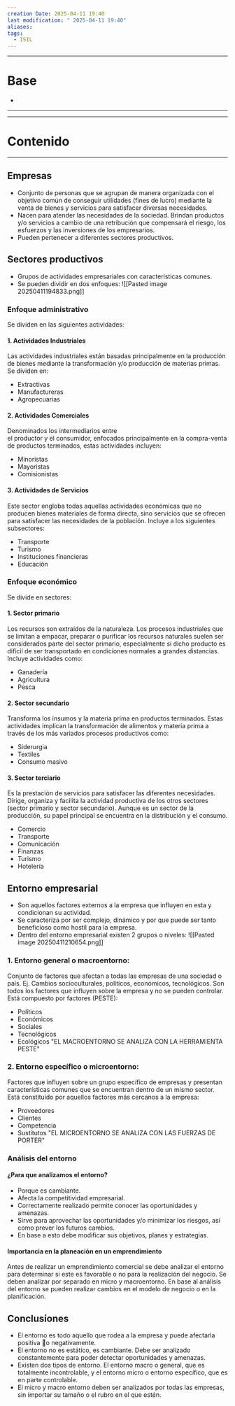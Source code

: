 ```yaml
---
creation Date: 2025-04-11 19:40
last modification: " 2025-04-11 19:40"
aliases: 
tags:
  - ISIL
---
```

___
# Base
- 
___
___
# Contenido
___
## Empresas
- Conjunto de personas que se agrupan de manera organizada con el objetivo común de conseguir utilidades (fines de lucro)  mediante la venta de bienes y servicios  para satisfacer diversas necesidades.
- Nacen para atender las necesidades de la sociedad. Brindan productos y/o servicios a cambio de una retribución que compensará el riesgo, los esfuerzos y las inversiones de los empresarios.
- Pueden pertenecer a diferentes sectores productivos.

## Sectores productivos
- Grupos de actividades empresariales con características comunes.
- Se pueden dividir en dos enfoques: 
	![[Pasted image 20250411194833.png]]

### Enfoque administrativo
Se dividen en las siguientes actividades:

#### 1. Actividades Industriales
Las actividades industriales están basadas principalmente en la producción de bienes mediante la transformación y/o producción de materias primas.
Se dividen en:
- Extractivas
- Manufactureras
- Agropecuarias
#### 2. Actividades Comerciales
Denominados los intermediarios entre  
el productor y el consumidor, enfocados principalmente en la compra-venta  
de productos terminados, estas actividades incluyen:
- Minoristas
- Mayoristas
- Comisionistas
#### 3. Actividades de Servicios
Este sector engloba todas aquellas actividades económicas que no producen bienes materiales de forma directa, sino servicios que se ofrecen para satisfacer 
las necesidades de la población. Incluye 
a los siguientes subsectores:
- Transporte
- Turismo
- Instituciones financieras
- Educación

### Enfoque económico
Se divide en sectores:
#### 1. Sector primario
Los recursos son extraídos de la naturaleza. Los procesos industriales que se limitan a empacar, preparar o purificar los recursos naturales suelen ser considerados parte del sector primario, especialmente si dicho producto es difícil de ser transportado en condiciones normales a grandes distancias. Incluye actividades como:
- Ganadería
- Agricultura
- Pesca
#### 2. Sector secundario
Transforma los insumos y la materia prima en productos terminados. Estas actividades  implican la transformación de alimentos y materia prima a través de los más variados procesos productivos como:
- Siderurgia
- Textiles
- Consumo masivo
#### 3. Sector terciario
Es la prestación de servicios para satisfacer las diferentes necesidades. Dirige, organiza y facilita la actividad productiva de los otros sectores (sector primario y sector secundario). Aunque es un sector de la producción, su papel principal se encuentra en la distribución y el consumo.
- Comercio      
- Transporte    
- Comunicación    
- Finanzas        
- Turismo        
- Hotelería
## Entorno empresarial
- Son aquellos factores externos a la empresa que influyen en esta y condicionan su actividad. 
- Se caracteriza por ser complejo, dinámico y por que puede ser tanto beneficioso como hostil para la empresa. 
- Dentro del entorno empresarial existen 2 grupos o niveles:
![[Pasted image 20250411210654.png]]
### 1. Entorno general o macroentorno: 
Conjunto de factores que afectan a todas las empresas de una sociedad o país. Ej. Cambios socioculturales, políticos, económicos, tecnológicos.
Son todos los factores que influyen sobre la empresa y no se pueden controlar.
Está compuesto por factores (PESTE):
- Políticos
- Económicos
- Sociales
- Tecnológicos
- Ecológicos
	"EL MACROENTORNO SE ANALIZA CON LA HERRAMIENTA PESTE"
### 2. Entorno específico o microentorno: 
Factores que influyen sobre un grupo específico de empresas y presentan características comunes que se encuentran dentro de un mismo sector.
Está constituido por aquellos factores más cercanos a la empresa: 
- Proveedores
- Clientes
- Competencia
- Sustitutos
	"EL MICROENTORNO SE ANALIZA CON LAS FUERZAS DE PORTER"
### Análisis del entorno
#### ¿Para que analizamos el entorno?
- Porque es cambiante.
- Afecta la competitividad empresarial.
- Correctamente realizado permite conocer las oportunidades y amenazas.
- Sirve para aprovechar las oportunidades y/o minimizar los riesgos, así como prever los  futuros cambios.
- En base a esto debe modificar sus objetivos, planes y estrategias.
#### Importancia en la planeación en un emprendimiento
Antes de realizar un emprendimiento comercial se debe analizar el entorno para determinar si este es favorable o no para la realización del negocio.
Se deben analizar por separado en micro y macroentorno.
En base al análisis del entorno se pueden realizar cambios en el modelo de negocio o en la planificación. 
## Conclusiones
- El entorno es todo aquello que rodea a la empresa y puede afectarla positiva o negativamente.
- El entorno no es estático, es cambiante. Debe ser analizado constantemente para poder detectar oportunidades y amenazas.
- Existen dos tipos de entorno. El entorno macro o general, que es totalmente incontrolable, y el entorno micro o entorno específico, que es en parte controlable.
- El micro y macro entorno deben ser analizados por todas las empresas, sin importar su tamaño o el rubro en el que estén. 